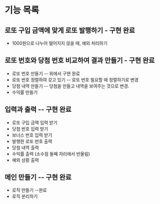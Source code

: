 # 기능 목록

## 로또 구입 금액에 맞게 로또 발행하기 - 구현 완료

- 1000원으로 나누어 떨어지지 않을 때, 예외 처리하기

## 로또 번호와 당첨 번호 비교하여 결과 만들기 - 구현 완료

- 로또 번호 만들기 -- 위에서 구현 완료
- 로또 번호 정렬하여 갖고 있기 -- 로또 번호 필요할 때 정렬하기로 변경
- 당첨 내역 만들기 -- 당첨을 만들고 내역을 보여주는 것으로 변경.
- 수익률 만들기

## 입력과 출력 -- 구현 완료

- 로또 구입 금액 입력 받기
- 당첨 번호 입력 받기
- 보너스 번호 입력 받기
- 발행한 로또 번호 출력
- 당첨 내역 출력
- 수익률 출력 (소수점 둘째 자리에서 반올림)
- 예외 상황 출력

## 메인 만들기 -- 구현 완료

- 로직 만들기 --완료
- 로직 분리하기